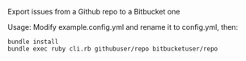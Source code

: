 Export issues from a Github repo to a Bitbucket one

Usage:
Modify example.config.yml and rename it to config.yml, then:

```
bundle install
bundle exec ruby cli.rb githubuser/repo bitbucketuser/repo
```
